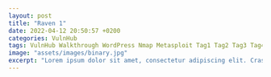 ```yaml
---
layout: post
title: "Raven 1"
date: 2022-04-12 20:50:57 +0200
categories: VulnHub
tags: VulnHub Walkthrough WordPress Nmap Metasploit Tag1 Tag2 Tag3 Tag4 Tag5 Tag6 Tag7 Tag8 Tag9 Tag10
image: "assets/images/binary.jpg"
excerpt: "Lorem ipsum dolor sit amet, consectetur adipiscing elit. Cras nulla nisi, gravida eget lacus sed, feugiat rhoncus lectus. Maecenas condimentum rutrum dolor, ut ultrices risus tempor vel. Mauris sed iaculis elit, id efficitur nulla. Morbi vitae purus et eros venenatis hendrerit quis non nibh. Suspendisse est turpis, ultricies et ipsum et, semper tincidunt ex. Phasellus accumsan enim nec arcu mollis ultricies. Suspendisse congue mi diam, ut auctor turpis faucibus ut."
---
```

